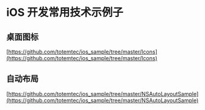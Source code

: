 # iOS 开发常用技术示例子

## 桌面图标
[https://github.com/totemtec/ios_sample/tree/master/Icons](https://github.com/totemtec/ios_sample/tree/master/Icons)

## 自动布局
[https://github.com/totemtec/ios_sample/tree/master/NSAutoLayoutSample](https://github.com/totemtec/ios_sample/tree/master/NSAutoLayoutSample)

